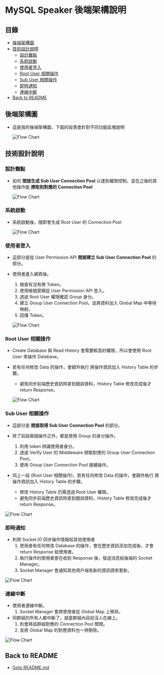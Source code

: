 # MySQL Speaker 後端架構說明

## 目錄

- [後端架構圖](#後端架構圖)
- [技術設計說明](#技術設計說明)
  - [設計難點](#設計難點)
  - [系統啟動](#系統啟動)
  - [使用者登入](#使用者登入)
  - [Root User 相關操作](#root-user-相關操作)
  - [Sub User 相關操作](#sub-user-相關操作)
  - [即時通知](#即時通知)
  - [連線中斷](#連線中斷)
- [Back to README](#back-to-readme)

## 後端架構圖

- 這是我的後端架構圖，下面的段落會針對不同功能區塊說明

  ![Flow Chart](./readmePics/flowChart_V2.png)

## 技術設計說明

### 設計難點

- 如何 **間接生成 Sub User Connection Pool** 以達到權限控制，並在之後的其他操作能 **撈取到對應的 Connection Pool**

  ![Flow Chart](./readmePics/flowChart_V2_1.png)

### 系統啟動

- 系統啟動後，隨即會生成 Root User 的 Connection Pool

  ![Flow Chart](./readmePics/flowChart_V2_2.png)

### 使用者登入

- 這部分是從 User Permission API **間接建立 Sub User Connection Pool** 的部分。
- 使用者進入網頁後。

  1. 檢查有沒有帶 Token。
  2. 使用帳號密碼從 User Permission API 登入。
  3. 透過 Root User 權限確認 Group 身分。
  4. 建立 Group User Connection Pool，並將資料加入 Global Map 中等待映射。
  5. 回傳 Token。

  ![Flow Chart](./readmePics/flowChart_V2_3.png)

### Root User 相關操作

- Create Database 與 Read History 會需要較高的權限，所以會使用 Root User 來操作 Database。
- 若有任何修改 Data 的操作，會額外執行 將操作資訊加入 History Table 的步驟。

  - 避免同步前端歷史資訊時拿到錯誤資料，History Table 修改完成後才 return Response。

  ![Flow Chart](./readmePics/flowChart_V2_4.png)

### Sub User 相關操作

- 這部分是 **間接取得 Sub User Connection Pool** 的部分。
- 除了前段兩個操作之外，都是使用 Group 的身分操作。

  1. 利用 token 辨識使用者身分。
  2. 透過 Verify User 的 Middleware 撈取對應的 Group User Connection Pool。
  3. 使用 Group User Connection Pool 接續操作。

- 同上一段 (Root User 相關操作)，若有任何修改 Data 的操作，會額外執行 將操作資訊加入 History Table 的步驟。
  - 修改 History Table 仍需透過 Root User 權限。
  - 避免同步前端歷史資訊時拿到錯誤資料，History Table 修改完成後才 return Response。

![Flow Chart](./readmePics/flowChart_V2_5.png)

### 即時通知

- 利用 Socket.IO 同步操作情報給其他使用者
  1. 使用者有任何修改 Database 的操作，會在歷史資訊添加完成後，才會 return Response 給使用者。
  2. 執行操作的使用者會在收到 Response 後，發送消息給後端的 Socket Manager。
  3. Socket Manager 會通知其他用戶端有新的資訊請來更新。

![Flow Chart](./readmePics/flowChart_V2_6.png)

### 連線中斷

- 使用者連線中斷。
  1. Socket Manager 會將使用者從 Global Map 上移除。
- 同群組的所有人都中斷了，就是群組內目前沒人在線上。
  1. 則會將該群組對應的 Connection Pool 關閉。
  2. 並將 Global Map 的對應資料也一併刪除。

![Flow Chart](./readmePics/flowChart_V2_7.png)

## Back to README

- [Goto README.md](README.md)
